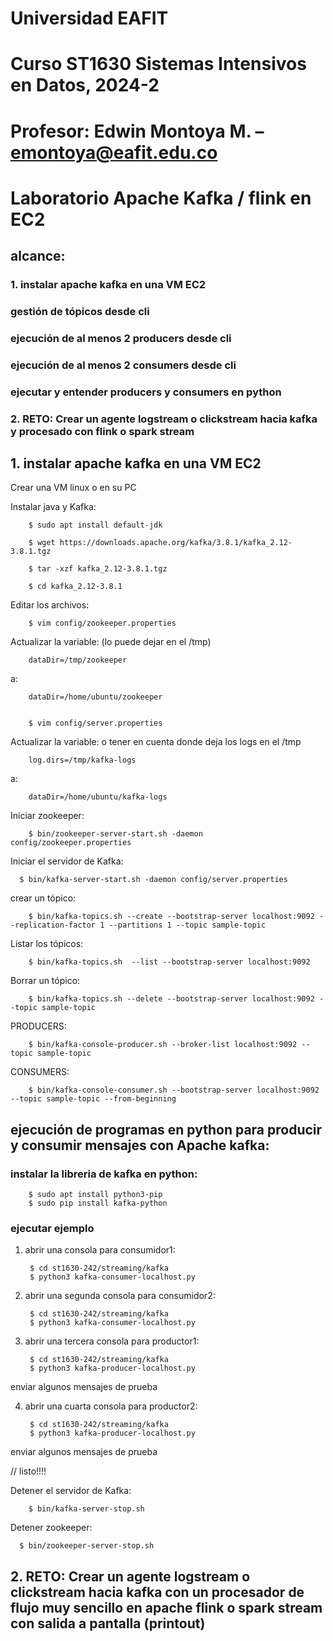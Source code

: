 # Universidad EAFIT
# Curso ST1630 Sistemas Intensivos en Datos, 2024-2
# Profesor: Edwin Montoya M. – emontoya@eafit.edu.co

# Laboratorio Apache Kafka / flink en EC2

## alcance:

### 1. instalar apache kafka en una VM EC2
###  gestión de tópicos desde cli
###  ejecución de al menos 2 producers desde cli
###  ejecución de al menos 2 consumers desde cli
###  ejecutar y entender producers y consumers en python
### 2. RETO: Crear un agente logstream o clickstream hacia kafka  y procesado con flink o spark stream

## 1. instalar apache kafka en una VM EC2

Crear una VM linux o en su PC 

Instalar java y Kafka: 

        $ sudo apt install default-jdk

        $ wget https://downloads.apache.org/kafka/3.8.1/kafka_2.12-3.8.1.tgz

        $ tar -xzf kafka_2.12-3.8.1.tgz

        $ cd kafka_2.12-3.8.1

Editar los archivos: 

        $ vim config/zookeeper.properties 

Actualizar la variable: (lo puede dejar en el /tmp) 

        dataDir=/tmp/zookeeper 

a: 

        dataDir=/home/ubuntu/zookeeper 


        $ vim config/server.properties 

Actualizar la variable: o tener en cuenta donde deja los logs en el /tmp 

        log.dirs=/tmp/kafka-logs 

a: 

        dataDir=/home/ubuntu/kafka-logs 

 Iniciar zookeeper: 

        $ bin/zookeeper-server-start.sh -daemon config/zookeeper.properties 

Iniciar el servidor de Kafka: 

      $ bin/kafka-server-start.sh -daemon config/server.properties 

crear un tópico: 

        $ bin/kafka-topics.sh --create --bootstrap-server localhost:9092 --replication-factor 1 --partitions 1 --topic sample-topic

Listar los tópicos: 

        $ bin/kafka-topics.sh  --list --bootstrap-server localhost:9092

Borrar un tópico: 

        $ bin/kafka-topics.sh --delete --bootstrap-server localhost:9092 --topic sample-topic 

PRODUCERS: 

        $ bin/kafka-console-producer.sh --broker-list localhost:9092 --topic sample-topic 

CONSUMERS: 

        $ bin/kafka-console-consumer.sh --bootstrap-server localhost:9092 --topic sample-topic --from-beginning 

## ejecución de programas en python para producir y consumir mensajes con Apache kafka:

### instalar la libreria de kafka en python:

        $ sudo apt install python3-pip
        $ sudo pip install kafka-python

### ejecutar ejemplo

1. abrir una consola para consumidor1:

        $ cd st1630-242/streaming/kafka
        $ python3 kafka-consumer-localhost.py

2. abrir una segunda consola para consumidor2:

        $ cd st1630-242/streaming/kafka
        $ python3 kafka-consumer-localhost.py

3. abrir una tercera consola para productor1:

        $ cd st1630-242/streaming/kafka
        $ python3 kafka-producer-localhost.py

enviar algunos mensajes de prueba

4. abrir una cuarta consola para productor2:

        $ cd st1630-242/streaming/kafka
        $ python3 kafka-producer-localhost.py

enviar algunos mensajes de prueba

// listo!!!!

Detener el servidor de Kafka: 

        $ bin/kafka-server-stop.sh 

Detener zookeeper: 

      $ bin/zookeeper-server-stop.sh  

## 2. RETO: Crear un agente logstream o clickstream hacia kafka con un procesador de flujo muy sencillo en apache flink o spark stream con salida a pantalla (printout)
